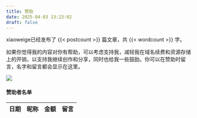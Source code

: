 ```yaml
---
title: 赞助
date: 2025-04-03 13:23:02
draft: false
---
```


xiaoweige已经发布了 {{< postcount >}} 篇文章，共 {{< wordcount >}} 字。

如果你觉得我的内容对你有帮助，可以考虑支持我，减轻我在域名续费和资源存储上的开销，以支持我继续创作和分享，同时也给我一些鼓励。你可以在赞助时留言，名字和留言都会显示在这里。

![](https://i.postimg.cc/qqzBpfrh/mm-reward-qrcode-1756370034300.png)

#### 赞助者名单

| 日期        | 昵称       | 金额     | 留言                        |
| --------- | -------- | ------ | ------------------------- |


